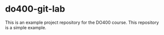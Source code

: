 # do400-git-lab



This is an example project repository for the DO400 course.
This repository is a simple example.
